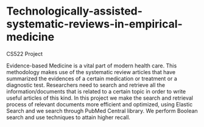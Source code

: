 # Technologically-assisted-systematic-reviews-in-empirical-medicine
CS522 Project

Evidence-based Medicine is a vital part of modern health care. This methodology makes use of the systematic review articles that have summarized the evidences of a certain medication or treatment or a diagnostic test. Researchers need to search and retrieve all the information/documents that is related to a certain topic in order to write useful articles of this kind. 
In this project we make the search and retrieval process of relevant documents more efficient and optimized, using Elastic Search and we search through PubMed Central library. We perform Boolean search and use techniques to attain higher recall. 
